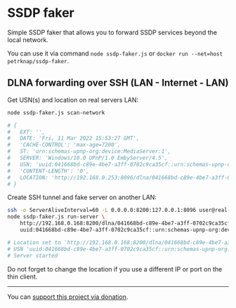# SSDP faker

Simple SSDP faker that allows you to forward SSDP services beyond the local network.

You can use it via command `node ssdp-faker.js` or `docker run --net=host petrknap/ssdp-faker`.


## DLNA forwarding over SSH (LAN - Internet - LAN)

Get USN(s) and location on real servers LAN:

```bash
node ssdp-faker.js scan-network

# {
#   EXT: '',
#   DATE: 'Fri, 11 Mar 2022 15:53:27 GMT',
#   'CACHE-CONTROL': 'max-age=7200',
#   ST: 'urn:schemas-upnp-org:device:MediaServer:1',
#   SERVER: 'Windows/10.0 UPnP/1.0 EmbyServer/4.5',
#   USN: 'uuid:041668bd-c89e-4be7-a3ff-0702c9ca35cf::urn:schemas-upnp-org:device:MediaServer:1',
#   'CONTENT-LENGTH': '0',
#   LOCATION: 'http://192.168.0.253:8096/dlna/041668bd-c89e-4be7-a3ff-0702c9ca35cf/description.xml'
# }
```

Create SSH tunnel and fake server on another LAN:

```bash
ssh -o ServerAliveInterval=60 -L 0.0.0.0:8200:127.0.0.1:8096 user@real-server.public -fN
node ssdp-faker.js run-server \
    http://192.168.0.168:8200/dlna/041668bd-c89e-4be7-a3ff-0702c9ca35cf/description.xml \
    uuid:041668bd-c89e-4be7-a3ff-0702c9ca35cf::urn:schemas-upnp-org:device:MediaServer:1

# Location set to 'http://192.168.0.168:8200/dlna/041668bd-c89e-4be7-a3ff-0702c9ca35cf/description.xml'
# USN 'uuid:041668bd-c89e-4be7-a3ff-0702c9ca35cf::urn:schemas-upnp-org:device:MediaServer:1' added
# Server started
```

Do not forget to change the location if you use a different IP or port on the thin client.

---

You can [support this project via donation](https://petrknap.github.io/donate.html).
